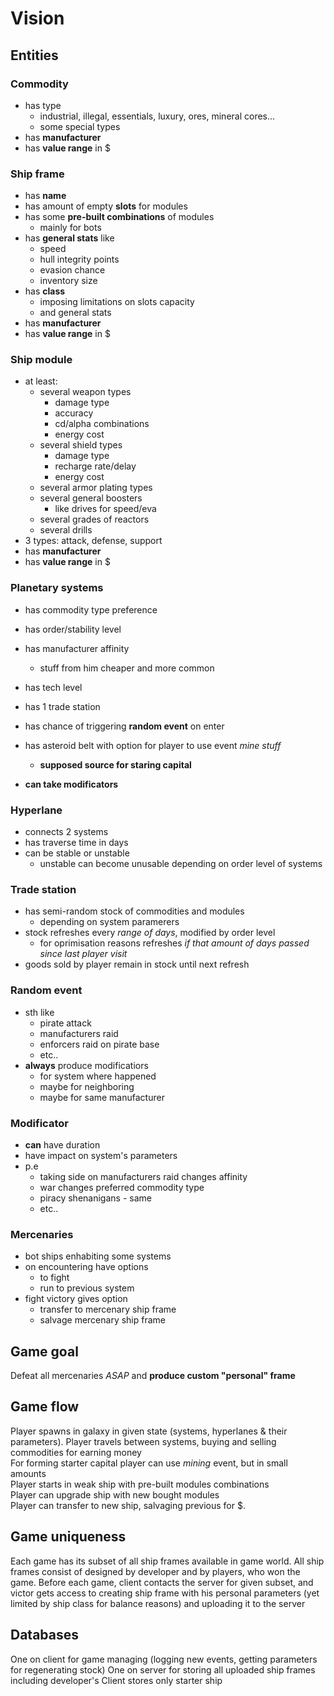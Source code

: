 # Vision

## Entities

### Commodity
- has type
    - industrial, illegal, essentials, luxury, ores, mineral cores...
    - some special types
- has **manufacturer**
- has **value range** in $

### Ship frame
- has **name**
- has amount of empty **slots** for modules
- has some **pre-built combinations** of modules
    - mainly for bots
- has **general stats** like
    - speed
    - hull integrity points
    - evasion chance
    - inventory size
- has **class**
    - imposing limitations on slots capacity 
    - and general stats
- has **manufacturer**
- has **value range** in $

### Ship module
- at least:
    - several weapon types
        - damage type
        - accuracy
        - cd/alpha combinations
        - energy cost
    - several shield types
        - damage type
        - recharge rate/delay
        - energy cost
    - several armor plating types
    - several general boosters
        - like drives for speed/eva
    - several grades of reactors
    - several drills
- 3 types: attack, defense, support
- has **manufacturer**
- has **value range** in $

### Planetary systems
- has commodity type preference
- has order/stability level
- has manufacturer affinity
    - stuff from him cheaper and more common
- has tech level

- has 1 trade station
- has chance of triggering **random event** on enter
- has asteroid belt with option for player to use event *mine stuff*
    - **supposed source for staring capital**
- **can take modificators**

### Hyperlane
- connects 2 systems
- has traverse time in days
- can be stable or unstable
    - unstable can become unusable 
    depending on order level of systems

### Trade station
- has semi-random stock of commodities and modules
    - depending on system paramerers
- stock refreshes every *range of days*, modified by order level
    - for oprimisation reasons refreshes *if that amount of days passed since last player visit*
- goods sold by player remain in stock until next refresh

### Random event
- sth like 
    - pirate attack
    - manufacturers raid
    - enforcers raid on pirate base
    - etc..
- **always** produce modificatiors
    - for system where happened
    - maybe for neighboring
    - maybe for same manufacturer

### Modificator
- **can** have duration
- have impact on system's parameters
- p.e
    - taking side on manufacturers raid changes affinity
    - war changes preferred commodity type
    - piracy shenanigans - same
    - etc..

### Mercenaries
- bot ships enhabiting some systems
- on encountering have options
    - to fight
    - run to previous system
- fight victory gives option 
    - transfer to mercenary ship frame
    - salvage mercenary ship frame

## Game goal
Defeat all mercenaries *ASAP* and **produce custom "personal" frame**

## Game flow
Player spawns in galaxy in given state (systems, hyperlanes & their parameters). 
Player travels between systems, buying and selling commodities for earning money  
For forming starter capital player can use *mining* event, but in small amounts  
Player starts in weak ship with pre-built modules combinations  
Player can upgrade ship with new bought modules  
Player can transfer to new ship, salvaging previous for $.  

## Game uniqueness
Each game has its subset of all ship frames available in game world.
All ship frames consist of designed by developer and by players, who won the game.
Before each game, client contacts the server for given subset,
and victor gets access to creating ship frame with his personal parameters (yet limited by ship class for balance reasons) and uploading it to the server

## Databases
One on client for game managing (logging new events, getting parameters for regenerating stock)
One on server for storing all uploaded ship frames including developer's
Client stores only starter ship